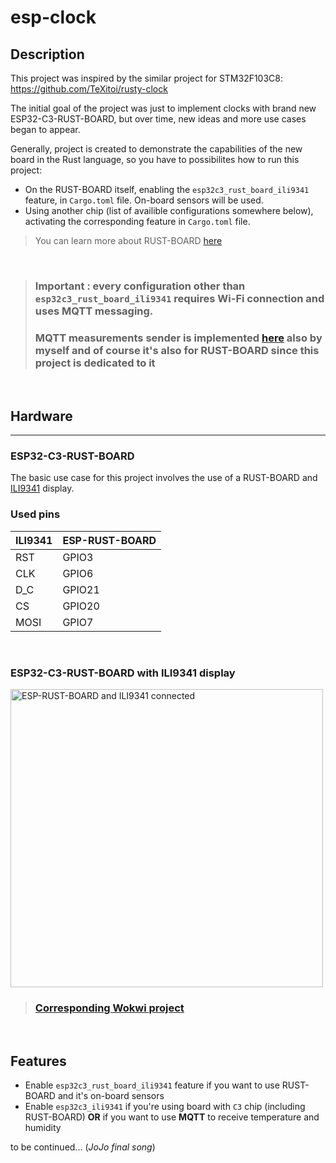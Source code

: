 # esp-clock

## Description

This project was inspired by the similar project for STM32F103C8: 
https://github.com/TeXitoi/rusty-clock

The initial goal of the project was just to implement clocks with brand new ESP32-C3-RUST-BOARD, but over time, new ideas and more use cases began to appear.

Generally, project is created to demonstrate the capabilities of the new board in the Rust language,
so you have to possibilites how to run this project:

* On the RUST-BOARD itself, enabling the `esp32c3_rust_board_ili9341` feature, in `Cargo.toml` file.
On-board sensors will be used.
* Using another chip (list of availible configurations somewhere below), activating the corresponding feature in `Cargo.toml` file.


>You can learn more about RUST-BOARD [here](https://github.com/esp-rs/esp-rust-board)


<br>


>### **Important** : every configuration other than `esp32c3_rust_board_ili9341` requires Wi-Fi connection and uses MQTT messaging. 
>### MQTT measurements sender is implemented [here](https://github.com/playfulFence/esp32-mqtt-publish) also by myself and of course it's also for RUST-BOARD since this project is dedicated to it

<br>

## Hardware
---
### ESP32-C3-RUST-BOARD
The basic use case for this project involves the use of a RUST-BOARD and [ILI9341](https://cdn-shop.adafruit.com/datasheets/ILI9341.pdf) display.

### Used pins
| ILI9341 |    ESP-RUST-BOARD   |
----------|---------------------|
| RST     | GPIO3               |
| CLK     | GPIO6               |
| D_C     | GPIO21              |
| CS      | GPIO20              |
| MOSI    | GPIO7               |
<br>

### ESP32-С3-RUST-BOARD with ILI9341 display

<a data-flickr-embed="true" href="https://www.flickr.com/photos/196173186@N08/52229608944/in/dateposted-public/" title="ESP-RUST-BOARD and ILI9341 connected"><img src="https://live.staticflickr.com/65535/52229608944_96a2c58072_o.png" width="500" height="477" alt="ESP-RUST-BOARD and ILI9341 connected"></a><script async src="//embedr.flickr.com/assets/client-code.js" charset="utf-8"></script>


>### [Corresponding Wokwi project](https://wokwi.com/projects/336529450034266706)

<br>

## Features

- Enable `esp32c3_rust_board_ili9341` feature if you want to use RUST-BOARD and it's on-board sensors 
- Enable `esp32c3_ili9341` if you're using board with `C3` chip (including RUST-BOARD) **OR** if you want to use  **MQTT** to receive temperature and humidity 

to be continued... (*JoJo final song*)

